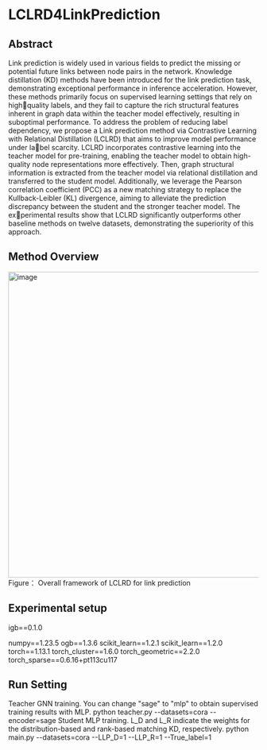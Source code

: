 # LCLRD4LinkPrediction
## Abstract
Link prediction is widely used in various fields to
predict the missing or potential future links between node pairs
in the network. Knowledge distillation (KD) methods have been
introduced for the link prediction task, demonstrating exceptional
performance in inference acceleration. However, these methods
primarily focus on supervised learning settings that rely on highquality labels, and they fail to capture the rich structural features
inherent in graph data within the teacher model effectively,
resulting in suboptimal performance. To address the problem
of reducing label dependency, we propose a Link prediction
method via Contrastive Learning with Relational Distillation
(LCLRD) that aims to improve model performance under label scarcity. LCLRD incorporates contrastive learning into the
teacher model for pre-training, enabling the teacher model to
obtain high-quality node representations more effectively. Then,
graph structural information is extracted from the teacher model
via relational distillation and transferred to the student model.
Additionally, we leverage the Pearson correlation coefficient
(PCC) as a new matching strategy to replace the Kullback-Leibler
(KL) divergence, aiming to alleviate the prediction discrepancy
between the student and the stronger teacher model. The experimental results show that LCLRD significantly outperforms
other baseline methods on twelve datasets, demonstrating the
superiority of this approach.
##  Method Overview
<img width="1013" height="616" alt="image" src="https://github.com/user-attachments/assets/2f4a2f47-0077-4f8b-9176-e6d4822d3663" />
 Figure： Overall framework of LCLRD for link prediction
 
##  Experimental setup
igb==0.1.0

numpy==1.23.5
ogb==1.3.6
scikit_learn==1.2.1
scikit_learn==1.2.0
torch==1.13.1
torch_cluster==1.6.0
torch_geometric==2.2.0
torch_sparse==0.6.16+pt113cu117

## Run Setting
Teacher GNN training. You can change "sage" to "mlp" to obtain supervised training results with MLP.
python teacher.py --datasets=cora --encoder=sage
Student MLP training. L_D and L_R indicate the weights for the distribution-based and rank-based matching KD, respectively.
python main.py --datasets=cora --LLP_D=1 --LLP_R=1 --True_label=1

